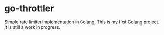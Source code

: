 # go-throttler
Simple rate limiter implementation in Golang. This is my first Golang project. It is still a work in progress.
